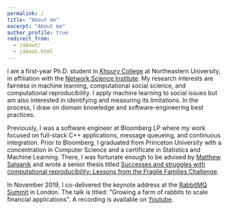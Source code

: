 ```yaml
---
permalink: /
title: "About me"
excerpt: "About me"
author_profile: true
redirect_from: 
  - /about/
  - /about.html
---
```


I am a first-year Ph.D. student in [Khoury College](https://www.khoury.northeastern.edu/) at Northeastern University, in affiliation with the [Network Science Institute](https://www.networkscienceinstitute.org/). 
My research interests are fairness in machine learning, computational social science, and computational reproducibility. I apply machine learning to social issues but am also interested in identifying and measuring its limitations. In the process, I draw on domain knowledge and software-engineering best practices.

Previously, I was a software engineer at Bloomberg LP where my work focused on full-stack C++ applications, message queueing, and continuous integration. Prior to Bloomberg, I graduated from Princeton University with a concentration in Computer Science and a certificate in Statistics and Machine Learning. There, I was fortunate enough to be advised by [Matthew Salganik](http://www.princeton.edu/~mjs3/) and wrote a senior thesis titled [Successes and struggles with computational reproducibility: Lessons from the Fragile Families Challenge](https://osf.io/preprints/socarxiv/g3pdb/).

In November 2019, I co-delivered the keynote address at the [RabbitMQ Summit](https://rabbitmqsummit.com/) in London. The talk is titled: "Growing a farm of rabbits to scale financial applications". A recording is available on [Youtube](https://youtu.be/tTh1nIKEOU4?t=1216).
